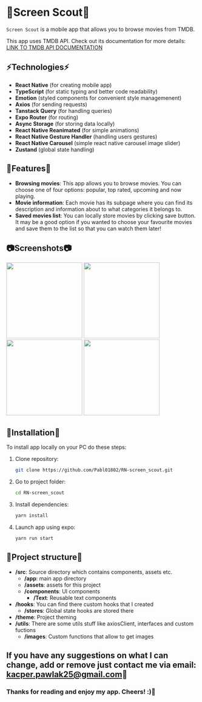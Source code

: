 # 📱Screen Scout📱

`Screen Scout` is a mobile app that allows you to browse movies from TMDB.

This app uses TMDB API. Check out its documentation for more details:
[LINK TO TMDB API DOCUMENTATION](https://developer.themoviedb.org/reference/intro/getting-started)

## ⚡Technologies⚡

- **React Native** (for creating mobile app)
- **TypeScript** (for static typing and better code readability)
- **Emotion** (styled components for convenient style managemenent)
- **Axios** (for sending requests)
- **Tanstack Query** (for handling queries)
- **Expo Router** (for routing)
- **Async Storage** (for storing data locally)
- **React Native Reanimated** (for simple animations)
- **React Native Gesture Handler** (handling users gestures)
- **React Native Carousel** (simple react native carousel image slider)
- **Zustand** (global state handling)

## 💎Features💎 

- **Browsing movies**: This app allows you to browse movies. You can choose one of four options: popular, top rated, upcoming and now playing.
- **Movie information**: Each movie has its subpage where you can find its description and information about to what categories it belongs to.
- **Saved movies list**: You can locally store movies by clicking save button. It may be a good option if you wanted to choose your favourite movies and save them to the list so that you can watch them later!

## 📷Screenshots📷
<img src="https://github.com/user-attachments/assets/dd39bca9-0e30-472c-ad71-a1f8ae6c68ec" width=200 />
<img src="https://github.com/user-attachments/assets/4cea2035-4cb9-47bc-905d-1c306fa5905e" width=200 />
<img src="https://github.com/user-attachments/assets/398a105a-adc8-4628-946a-006ead9d83d5" width=200 />
<img src="https://github.com/user-attachments/assets/c4ffbed5-7592-4241-864f-69fbc1d518b7" width=200 />

## 🔗Installation🔗

To install app locally on your PC do these steps:

1. Clone repository:
    ```bash
    git clone https://github.com/Pabl01802/RN-screen_scout.git
    ```
2. Go to project folder:
    ```bash
    cd RN-screen_scout
    ```
3. Install dependencies:
    ```bash
    yarn install
    ```
4. Launch app using expo:
    ```bash
    yarn run start
    ```

## 📄Project structure📄

- **/src**: Source directory which contains components, assets etc.
  - **/app**: main app directory
  - **/assets**: assets for this project
  - **/components**: UI components
    - **/Text**: Reusable text components
- **/hooks**: You can find there custom hooks that I created
  - **/stores**: Global state hooks are stored there
- **/theme**: Project theming
- **/utils**: There are some utils stuff like axiosClient, interfaces and custom fuctions
  - **/images**: Custom functions that allow to get images

## If you have any suggestions on what I can change, add or remove just contact me via email: kacper.pawlak25@gmail.com📧
### Thanks for reading and enjoy my app. Cheers! :)🎉 
